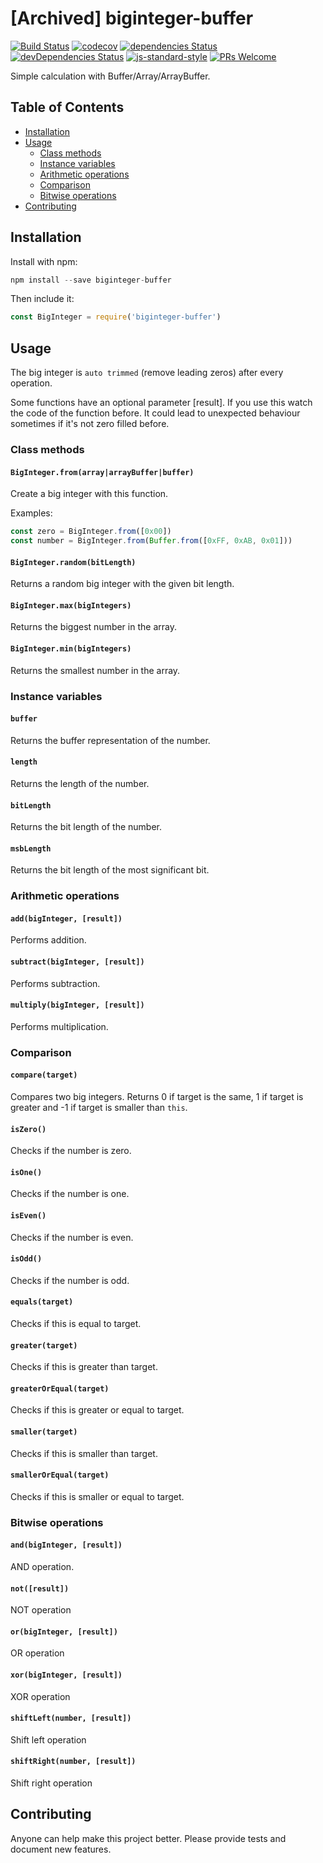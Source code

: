# [Archived] biginteger-buffer

[![Build Status](https://travis-ci.org/piu130/biginteger-buffer.svg?branch=master)](https://travis-ci.org/piu130/biginteger-buffer)
[![codecov](https://codecov.io/gh/piu130/biginteger-buffer/branch/master/graph/badge.svg)](https://codecov.io/gh/piu130/biginteger-buffer)
[![dependencies Status](https://david-dm.org/piu130/biginteger-buffer/status.svg)](https://david-dm.org/piu130/biginteger-buffer)
[![devDependencies Status](https://david-dm.org/piu130/biginteger-buffer/dev-status.svg)](https://david-dm.org/piu130/biginteger-buffer?type=dev)
[![js-standard-style](https://img.shields.io/badge/code_style-standard-brightgreen.svg)](http://standardjs.com/)
[![PRs Welcome](https://img.shields.io/badge/PRs-welcome-brightgreen.svg)](#contributing)

Simple calculation with Buffer/Array/ArrayBuffer.

## Table of Contents

* [Installation](#installation)
* [Usage](#usage)
  * [Class methods](#class-methods)
  * [Instance variables](#instance-variables)
  * [Arithmetic operations](#arithmetic-operations)
  * [Comparison](#comparison)
  * [Bitwise operations](#bitwise-operations)
* [Contributing](#contributing)


## Installation

Install with npm:

```js
npm install --save biginteger-buffer
```

Then include it:

```js
const BigInteger = require('biginteger-buffer')
```

## Usage

The big integer is `auto trimmed` (remove leading zeros) after every operation.

Some functions have an optional parameter [result]. If you use this watch the code of the function before. It could lead to unexpected behaviour sometimes if it's not zero filled before.

### Class methods

#### `BigInteger.from(array|arrayBuffer|buffer)`

Create a big integer with this function.

Examples:

```js
const zero = BigInteger.from([0x00])
const number = BigInteger.from(Buffer.from([0xFF, 0xAB, 0x01]))
```

#### `BigInteger.random(bitLength)`

Returns a random big integer with the given bit length.

#### `BigInteger.max(bigIntegers)`

Returns the biggest number in the array.

#### `BigInteger.min(bigIntegers)`

Returns the smallest number in the array.

### Instance variables

#### `buffer`

Returns the buffer representation of the number.

#### `length`

Returns the length of the number.

#### `bitLength`

Returns the bit length of the number.

#### `msbLength`

Returns the bit length of the most significant bit.

### Arithmetic operations

#### `add(bigInteger, [result])`

Performs addition.

#### `subtract(bigInteger, [result])`

Performs subtraction.

#### `multiply(bigInteger, [result])`

Performs multiplication.

### Comparison

#### `compare(target)`

Compares two big integers. Returns 0 if target is the same, 1 if target is greater and -1 if target is smaller than `this`.

#### `isZero()`

Checks if the number is zero.

#### `isOne()`

Checks if the number is one.

#### `isEven()`

Checks if the number is even.

#### `isOdd()`

Checks if the number is odd.

#### `equals(target)`

Checks if this is equal to target.

#### `greater(target)`

Checks if this is greater than target.

#### `greaterOrEqual(target)`

Checks if this is greater or equal to target.

#### `smaller(target)`

Checks if this is smaller than target.

#### `smallerOrEqual(target)`

Checks if this is smaller or equal to target.

### Bitwise operations

#### `and(bigInteger, [result])`

AND operation.

#### `not([result])`

NOT operation

#### `or(bigInteger, [result])`

OR operation

#### `xor(bigInteger, [result])`

XOR operation

#### `shiftLeft(number, [result])`

Shift left operation

#### `shiftRight(number, [result])`

Shift right operation

## Contributing

Anyone can help make this project better. Please provide tests and document new features.
